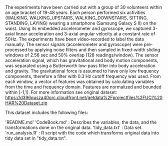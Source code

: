
The experiments have been carried out with a group of 30 volunteers within an age bracket of 19-48 years. Each person performed six activities (WALKING, WALKING_UPSTAIRS, WALKING_DOWNSTAIRS, SITTING, STANDING, LAYING) wearing a smartphone (Samsung Galaxy S II) on the waist. Using its embedded accelerometer and gyroscope, we captured 3-axial linear acceleration and 3-axial angular velocity at a constant rate of 50Hz. The experiments have been video-recorded to label the data manually.
The sensor signals (accelerometer and gyroscope) were pre-processed by applying noise filters and then sampled in fixed-width sliding windows of 2.56 sec and 50% overlap (128 readings/window). The sensor acceleration signal, which has gravitational and body motion components, was separated using a Butterworth low-pass filter into body acceleration and gravity. The gravitational force is assumed to have only low frequency components, therefore a filter with 0.3 Hz cutoff frequency was used. From each window, a vector of features was obtained by calculating variables from the time and frequency domain.
Features are normalized and bounded within [-1,1].
For more information see original dataset: https://d396qusza40orc.cloudfront.net/getdata%2Fprojectfiles%2FUCI%20HAR%20Dataset.zip

This dataset includes the following files: 

'README.md'
'CodeBook.md' : Describes the variables, the data, and the transformations done on the original data.
'tidy_data.txt' : Data set.
'run_analysis.R' : R script with the code which transforms original data into tidy data set in "tidy_data.txt".
